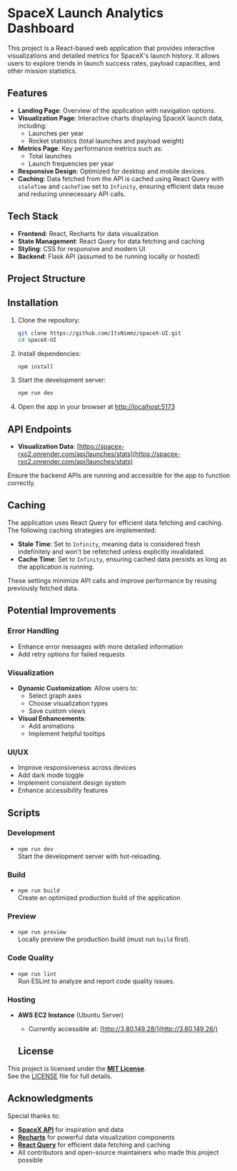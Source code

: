 # SpaceX Launch Analytics Dashboard

This project is a React-based web application that provides interactive visualizations and detailed metrics for SpaceX's launch history. It allows users to explore trends in launch success rates, payload capacities, and other mission statistics.

## Features

- **Landing Page**: Overview of the application with navigation options.
- **Visualization Page**: Interactive charts displaying SpaceX launch data, including:
  - Launches per year
  - Rocket statistics (total launches and payload weight)
- **Metrics Page**: Key performance metrics such as:
  - Total launches
  - Launch frequencies per year
- **Responsive Design**: Optimized for desktop and mobile devices.
- **Caching**: Data fetched from the API is cached using React Query with `staleTime` and `cacheTime` set to `Infinity`, ensuring efficient data reuse and reducing unnecessary API calls.

## Tech Stack

- **Frontend**: React, Recharts for data visualization
- **State Management**: React Query for data fetching and caching
- **Styling**: CSS for responsive and modern UI
- **Backend**: Flask API (assumed to be running locally or hosted)

## Project Structure


## Installation

1. Clone the repository:
   ```bash
   git clone https://github.com/ItsNimmz/spaceX-UI.git
   cd spaceX-UI
   ```

2. Install dependencies:
   ```bash
   npm install
   ```
3. Start the development server:
   ```bash
   npm run dev
   ```

4. Open the app in your browser at [http://localhost:5173](http://localhost:5173)

## API Endpoints

- **Visualization Data**: [https://spacex-rxo2.onrender.com/api/launches/stats](https://spacex-rxo2.onrender.com/api/launches/stats)

Ensure the backend APIs are running and accessible for the app to function correctly.


## Caching

The application uses React Query for efficient data fetching and caching. The following caching strategies are implemented:

- **Stale Time**: Set to `Infinity`, meaning data is considered fresh indefinitely and won't be refetched unless explicitly invalidated.
- **Cache Time**: Set to `Infinity`, ensuring cached data persists as long as the application is running.

These settings minimize API calls and improve performance by reusing previously fetched data.

## Potential Improvements

### Error Handling
- Enhance error messages with more detailed information
- Add retry options for failed requests

### Visualization
- **Dynamic Customization**: Allow users to:
  - Select graph axes
  - Choose visualization types
  - Save custom views
- **Visual Enhancements**:
  - Add animations
  - Implement helpful tooltips

### UI/UX
- Improve responsiveness across devices
- Add dark mode toggle
- Implement consistent design system
- Enhance accessibility features


## Scripts

### Development
- `npm run dev`  
  Start the development server with hot-reloading.

### Build
- `npm run build`  
  Create an optimized production build of the application.

### Preview
- `npm run preview`  
  Locally preview the production build (must run `build` first).

### Code Quality
- `npm run lint`  
  Run ESLint to analyze and report code quality issues.


### Hosting
- **AWS EC2 Instance** (Ubuntu Server)  
  - Currently accessible at: [http://3.80.149.28/](http://3.80.149.28/)

  ## License

This project is licensed under the **[MIT License](LICENSE)**.  
See the [LICENSE](LICENSE) file for full details.

## Acknowledgments

Special thanks to:
- **[SpaceX API](https://github.com/r-spacex/SpaceX-API)** for inspiration and data
- **[Recharts](https://recharts.org/)** for powerful data visualization components
- **[React Query](https://tanstack.com/query/latest/)** for efficient data fetching and caching
- All contributors and open-source maintainers who made this project possible


